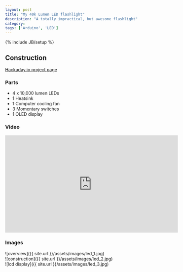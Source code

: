 ```yaml
---
layout: post
title: "My 40k Lumen LED flashlight"
description: "A totally impractical, but awesome flashlight"
category: 
tags: ['Arduino', 'LED']
---
```

{% include JB/setup %}

## Construction

[Hackaday.io project page](https://hackaday.io/project/8046-40000-lumen-led-flashlight)

### Parts

- 4 x 10,000 lumen LEDs
- 1 Heatsink
- 1 Computer cooling fan
- 3 Momentary switches
- 1 OLED display

### Video

<iframe width="560" height="315" src="https://www.youtube.com/embed/oaCD_hbVfso" frameborder="0" allowfullscreen></iframe>

### Images

![overview]({{ site.url }}/assets/images/led_1.jpg)
<br/>
![construction]({{ site.url }}/assets/images/led_2.jpg)
<br/>
![lcd display]({{ site.url }}/assets/images/led_3.jpg)


